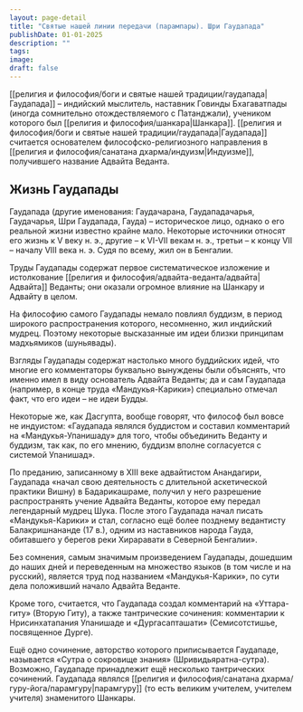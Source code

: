 ```yaml
---
layout: page-detail
title: "Святые нашей линии передачи (парампары). Шри Гаудапада"
publishDate: 01-01-2025
description: ""
tags:
image:
draft: false
---
```


[[религия и философия/боги и святые нашей традиции/гаудапада|Гаудапада]] – индийский мыслитель, наставник Говинды Бхагаватпады (иногда сомнительно отождествляемого с Патанджали), учеником которого был [[религия и философия/шанкара|Шанкара]]. [[религия и философия/боги и святые нашей традиции/гаудапада|Гаудапада]] считается основателем философско-религиозного направления в [[религия и философия/санатана дхарма/индуизм|Индуизме]], получившего название Адвайта Веданта.

## Жизнь Гаудапады
Гаудапада (другие именования: Гаудачарана, Гаудападачарья, Гаудачарья, Шри Гаудапада, Гауда) – историческое лицо, однако о его реальной жизни известно крайне мало. Некоторые источники относят его жизнь к V веку н. э., другие – к VI-VII векам н. э., третьи – к концу VII – началу VIII века н. э. Судя по всему, жил он в Бенгалии. 

Труды Гаудапады содержат первое систематическое изложение и истолкование [[религия и философия/адвайта-веданта/адвайта|Адвайта]] Веданты; они оказали огромное влияние на Шанкару и Адвайту в целом.

На философию самого Гаудапады немало повлиял буддизм, в период широкого распространения которого, несомненно, жил индийский мудрец. Поэтому некоторые высказанные им идеи близки принципам мадхьямиков (шуньявады). 

Взгляды Гаудапады содержат настолько много буддийских идей, что многие его комментаторы буквально вынуждены были объяснять, что именно имел в виду основатель Адвайта Веданты; да и сам Гаудапада (например, в конце труда «Мандукья-Карики») специально отмечал факт, что его идеи – не идеи Будды.

Некоторые же, как Дасгупта, вообще говорят, что философ был вовсе не индуистом: «Гаудапада являлся буддистом и составил комментарий на «Мандукья-Упанишаду» для того, чтобы объединить Веданту и буддизм, так как, по его мнению, буддизм вполне согласуется с системой Упанишад».

По преданию, записанному в XIII веке адвайтистом Анандагири, Гаудапада «начал свою деятельность с длительной аскетической практики Вишну) в Бадарикашраме, получил у него разрешение распространять учение Адвайта Веданты, которое ему передал легендарный мудрец Шука. После этого Гаудапада начал писать «Мандукья-Карики» и стал, согласно ещё более позднему ведантисту Балакришнананде (17 в.), одним из наставников народа Гауда, обитавшего у берегов реки Хираравати в Северной Бенгалии».

Без сомнения, самым значимым произведением Гаудапады, дошедшим до наших дней и переведенным на множество языков (в том числе и на русский), является труд под названием «Мандукья-Карики», по сути дела положивший начало Адвайта Веданте. 

Кроме того, считается, что Гаудапада создал комментарий на «Уттара-гиту» (Вторую Гиту), а также тантрические сочинения: комментарии к Нрисинхатапания Упанишаде и «Дургасапташати» (Семисотстишье, посвященное Дурге).

Ещё одно сочинение, авторство которого приписывается Гаудападе, называется «Сутра о сокровище знания» (Шривидьяратна-сутра). Возможно, Гаудападе принадлежит ещё несколько тантрических сочинений. Гаудапада являлся [[религия и философия/санатана дхарма/гуру-йога/парамгуру|парамгуру]] (то есть великим учителем, учителем учителя) знаменитого Шанкары.


  
  
